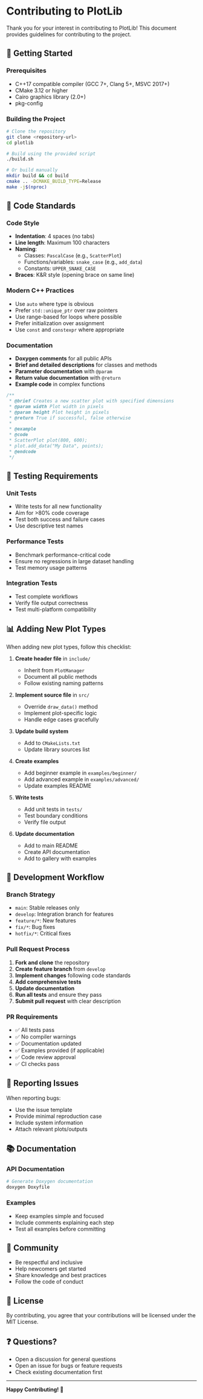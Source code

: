 # Contributing to PlotLib

Thank you for your interest in contributing to PlotLib! This document provides guidelines for contributing to the project.

## 🚀 Getting Started

### Prerequisites

- C++17 compatible compiler (GCC 7+, Clang 5+, MSVC 2017+)
- CMake 3.12 or higher
- Cairo graphics library (2.0+)
- pkg-config

### Building the Project

```bash
# Clone the repository
git clone <repository-url>
cd plotlib

# Build using the provided script
./build.sh

# Or build manually
mkdir build && cd build
cmake .. -DCMAKE_BUILD_TYPE=Release
make -j$(nproc)
```

## 📝 Code Standards

### Code Style
- **Indentation**: 4 spaces (no tabs)
- **Line length**: Maximum 100 characters
- **Naming**: 
  - Classes: `PascalCase` (e.g., `ScatterPlot`)
  - Functions/variables: `snake_case` (e.g., `add_data`)
  - Constants: `UPPER_SNAKE_CASE`
- **Braces**: K&R style (opening brace on same line)

### Modern C++ Practices
- Use `auto` where type is obvious
- Prefer `std::unique_ptr` over raw pointers
- Use range-based for loops where possible
- Prefer initialization over assignment
- Use `const` and `constexpr` where appropriate

### Documentation
- **Doxygen comments** for all public APIs
- **Brief and detailed descriptions** for classes and methods
- **Parameter documentation** with `@param`
- **Return value documentation** with `@return`
- **Example code** in complex functions

```cpp
/**
 * @brief Creates a new scatter plot with specified dimensions
 * @param width Plot width in pixels
 * @param height Plot height in pixels
 * @return True if successful, false otherwise
 * 
 * @example
 * @code
 * ScatterPlot plot(800, 600);
 * plot.add_data("My Data", points);
 * @endcode
 */
```

## 🧪 Testing Requirements

### Unit Tests
- Write tests for all new functionality
- Aim for >80% code coverage
- Test both success and failure cases
- Use descriptive test names

### Performance Tests
- Benchmark performance-critical code
- Ensure no regressions in large dataset handling
- Test memory usage patterns

### Integration Tests
- Test complete workflows
- Verify file output correctness
- Test multi-platform compatibility

## 📊 Adding New Plot Types

When adding new plot types, follow this checklist:

1. **Create header file** in `include/`
   - Inherit from `PlotManager`
   - Document all public methods
   - Follow existing naming patterns

2. **Implement source file** in `src/`
   - Override `draw_data()` method
   - Implement plot-specific logic
   - Handle edge cases gracefully

3. **Update build system**
   - Add to `CMakeLists.txt`
   - Update library sources list

4. **Create examples**
   - Add beginner example in `examples/beginner/`
   - Add advanced example in `examples/advanced/`
   - Update examples README

5. **Write tests**
   - Add unit tests in `tests/`
   - Test boundary conditions
   - Verify file output

6. **Update documentation**
   - Add to main README
   - Create API documentation
   - Add to gallery with examples

## 🔄 Development Workflow

### Branch Strategy
- `main`: Stable releases only
- `develop`: Integration branch for features
- `feature/*`: New features
- `fix/*`: Bug fixes
- `hotfix/*`: Critical fixes

### Pull Request Process

1. **Fork and clone** the repository
2. **Create feature branch** from `develop`
3. **Implement changes** following code standards
4. **Add comprehensive tests**
5. **Update documentation**
6. **Run all tests** and ensure they pass
7. **Submit pull request** with clear description

### PR Requirements
- ✅ All tests pass
- ✅ No compiler warnings
- ✅ Documentation updated
- ✅ Examples provided (if applicable)
- ✅ Code review approval
- ✅ CI checks pass

## 🐛 Reporting Issues

When reporting bugs:
- Use the issue template
- Provide minimal reproduction case
- Include system information
- Attach relevant plots/outputs

## 📚 Documentation

### API Documentation
```bash
# Generate Doxygen documentation
doxygen Doxyfile
```

### Examples
- Keep examples simple and focused
- Include comments explaining each step
- Test all examples before committing

## 🤝 Community

- Be respectful and inclusive
- Help newcomers get started
- Share knowledge and best practices
- Follow the code of conduct

## 📄 License

By contributing, you agree that your contributions will be licensed under the MIT License.

## ❓ Questions?

- Open a discussion for general questions
- Open an issue for bugs or feature requests
- Check existing documentation first

---

**Happy Contributing! 🎉** 